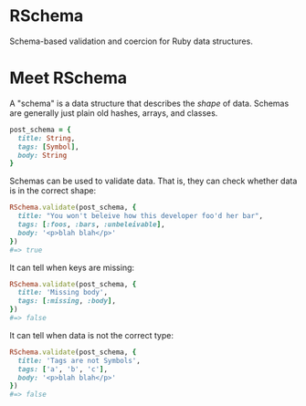 # RSchema

Schema-based validation and coercion for Ruby data structures.

# Meet RSchema

A "schema" is a data structure that describes the _shape_ of data.
Schemas are generally just plain old hashes, arrays, and classes.

```ruby
post_schema = {
  title: String,
  tags: [Symbol],
  body: String
}
```

Schemas can be used to validate data. That is, they can check whether
data is in the correct shape:

```ruby
RSchema.validate(post_schema, {
  title: "You won't beleive how this developer foo'd her bar",
  tags: [:foos, :bars, :unbeleivable],
  body: '<p>blah blah</p>'
})
#=> true
```

It can tell when keys are missing:

```ruby
RSchema.validate(post_schema, {
  title: 'Missing body',
  tags: [:missing, :body],
})
#=> false
```

It can tell when data is not the correct type:

```ruby
RSchema.validate(post_schema, {
  title: 'Tags are not Symbols',
  tags: ['a', 'b', 'c'],
  body: '<p>blah blah</p>'
})
#=> false
```


